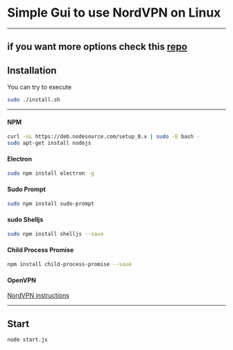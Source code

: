 # Simple Gui to use NordVPN on Linux

---
if you want more options check this [repo](https://github.com/morpheusthewhite/NordPy)
---



## Installation

You can try to execute 
```bash 
sudo ./install.sh
```

---

#### NPM 
```bash
curl -sL https://deb.nodesource.com/setup_8.x | sudo -E bash -
sudo apt-get install nodejs
```

#### Electron
```bash
sudo npm install electron -g
```

#### Sudo Prompt
```bash 
sudo npm install sudo-prompt
```

#### sudo Shelljs
```bash
sudo npm install shelljs --save
```

#### Child Process Promise
```bash
npm install child-process-promise --save
```

#### OpenVPN

[NordVPN instructions](https://nordvpn.com/it/tutorials/linux/openvpn/)

---

## Start

```bash
node start.js
```

